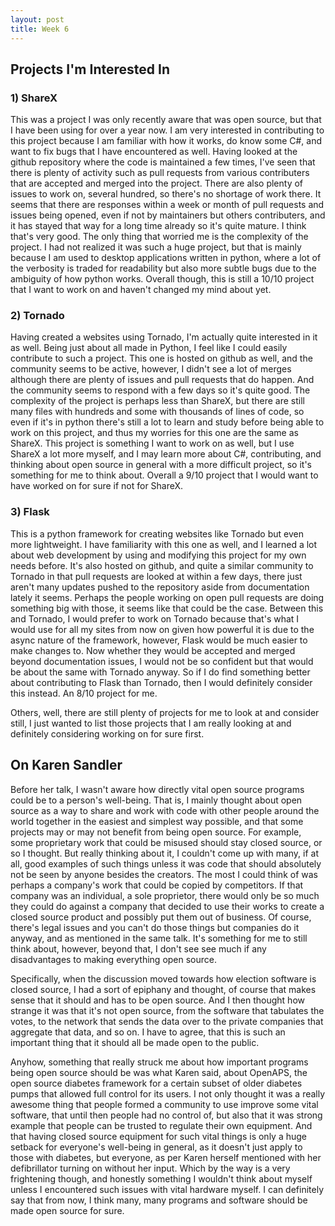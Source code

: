 ```yaml
---
layout: post
title: Week 6
---
```


## Projects I'm Interested In

### 1) ShareX  

This was a project I was only recently aware that was open source, but that I have been using for over a year now. I am very interested in contributing to this project because I am familiar with how it works, do know some C#, and want to fix bugs that I have encountered as well. Having looked at the github repository where the code is maintained a few times, I've seen that there is plenty of activity such as pull requests from various contributers that are accepted and merged into the project. There are also plenty of issues to work on, several hundred, so there's no shortage of work there. It seems that there are responses within a week or month of pull requests and issues being opened, even if not by maintainers but others contributers, and it has stayed that way for a long time already so it's quite mature. I think that's very good. The only thing that worried me is the complexity of the project. I had not realized it was such a huge project, but that is mainly because I am used to desktop applications written in python, where a lot of the verbosity is traded for readability but also more subtle bugs due to the ambiguity of how python works. Overall though, this is still a 10/10 project that I want to work on and haven't changed my mind about yet.

### 2) Tornado   

Having created a websites using Tornado, I'm actually quite interested in it as well. Being just about all made in Python, I feel like I could easily contribute to such a project. This one is hosted on github as well, and the community seems to be active, however, I didn't see a lot of merges although there are plenty of issues and pull requests that do happen. And the community seems to respond with a few days so it's quite good. The complexity of the project is perhaps less than ShareX, but there are still many files with hundreds and some with thousands of lines of code, so even if it's in python there's still a lot to learn and study before being able to work on this project, and thus my worries for this one are the same as ShareX. This project is something I want to work on as well, but I use ShareX a lot more myself, and I may learn more about C#, contributing, and thinking about open source in general with a more difficult project, so it's something for me to think about. Overall a 9/10 project that I would want to have worked on for sure if not for ShareX.

### 3) Flask  

This is a python framework for creating websites like Tornado but even more lightweight. I have familiarity with this one as well, and I learned a lot about web development by using and modifying this project for my own needs before. It's also hosted on github, and quite a similar community to Tornado in that pull requests are looked at within a few days, there just aren't many updates pushed to the repository aside from documentation lately it seems. Perhaps the people working on open pull requests are doing something big with those, it seems like that could be the case. Between this and Tornado, I would prefer to work on Tornado because that's what I would use for all my sites from now on given how powerful it is due to the async nature of the framework, however, Flask would be much easier to make changes to. Now whether they would be accepted and merged beyond documentation issues, I would not be so confident but that would be about the same with Tornado anyway. So if I do find something better about contributing to Flask than Tornado, then I would definitely consider this instead. An 8/10 project for me.  

Others, well, there are still plenty of projects for me to look at and consider still, I just wanted to list those projects that I am really looking at and definitely considering working on for sure first.

## On Karen Sandler

Before her talk, I wasn't aware how directly vital open source programs could be to a person's well-being. That is, I mainly thought about open source as a way to share and work with code with other people around the world together in the easiest and simplest way possible, and that some projects may or may not benefit from being open source. For example, some proprietary work that could be misused should stay closed source, or so I thought. But really thinking about it, I couldn't come up with many, if at all, good examples of such things unless it was code that should absolutely not be seen by anyone besides the creators. The most I could think of was perhaps a company's work that could be copied by competitors. If that company was an individual, a sole proprietor, there would only be so much they could do against a company that decided to use their works to create a closed source product and possibly put them out of business. Of course, there's legal issues and you can't do those things but companies do it anyway, and as mentioned in the same talk. It's something for me to still think about, however, beyond that, I don't see see much if any disadvantages to making everything open source.  

Specifically, when the discussion moved towards how election software is closed source, I had a sort of epiphany and thought, of course that makes sense that it should and has to be open source. And I then thought how strange it was that it's not open source, from the software that tabulates the votes, to the network that sends the data over to the private companies that aggregate that data, and so on. I have to agree, that this is such an important thing that it should all be made open to the public.

Anyhow, something that really struck me about how important programs being open source should be was what Karen said, about OpenAPS, the open source diabetes framework for a certain subset of older diabetes pumps that allowed full control for its users. I not only thought it was a really awesome thing that people formed a community to use improve some vital software, that until then people had no control of, but also that it was strong example that people can be trusted to regulate their own equipment. And that having closed source equipment for such vital things is only a huge setback for everyone's well-being in general, as it doesn't just apply to those with diabetes, but everyone, as per Karen herself mentioned with her defibrillator turning on without her input. Which by the way is a very frightening though, and honestly something I wouldn't think about myself unless I encountered such issues with vital hardware myself. I can definitely say that from now, I think many, many programs and software should be made open source for sure.

